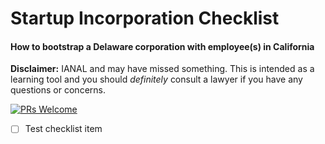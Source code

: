 # Startup Incorporation Checklist
#### How to bootstrap a Delaware corporation with employee(s) in California

**Disclaimer:** IANAL and may have missed something. This is intended as a learning tool and you should *definitely* consult a lawyer if you have any questions or concerns.

[![PRs Welcome](https://img.shields.io/badge/PRs-welcome-brightgreen.svg?style=flat-square)](http://makeapullrequest.com)


- [ ] Test checklist item
